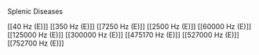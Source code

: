 Splenic Diseases

[[40 Hz (E)]]
[[350 Hz (E)]]
[[7250 Hz (E)]]
[[2500 Hz (E)]]
[[60000 Hz (E)]]
[[125000 Hz (E)]]
[[300000 Hz (E)]]
[[475170 Hz (E)]]
[[527000 Hz (E)]]
[[752700 Hz (E)]]